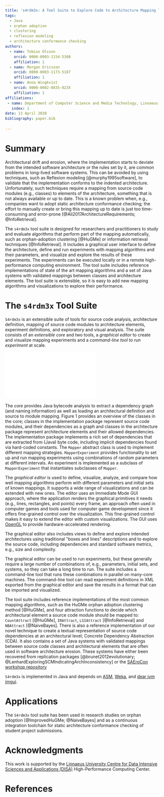 ```yaml
---
title: 's4rdm3x: A Tool Suite to Explore Code to Architecture Mapping Techniques'
tags:
  - Java
  - orphan adoption
  - clustering
  - reflexion modeling
  - architecture conformance checking
authors:
  - name: Tobias Olsson
    orcid: 0000-0003-1154-5308
    affiliation: 1
  - name: Morgan Ericsson
    orcid: 0000-0003-1173-5187
    affiliation: 1
  - name: Anna Wingkvist
    orcid: 0000-0002-0835-823X
    affiliation: 1
affiliations:
 - name: Department of Computer Science and Media Technology, Linnaeus University, Sweden
   index: 1
date: 13 April 2020
bibliography: paper.bib

---
```


# Summary

Architectural drift and erosion, where the implementation starts to deviate from the intended software architecture or the rules set by it, are common problems in long-lived software systems. This can be avoided by using techniques, such as Reflexion modeling [@murphy1995software], to validate that the implementation conforms to the indented architecture. Unfortunately, such techniques require a mapping from source code modules (e.g., classes) to elements of the architecture, something that is not always available or up to date. This is a known problem when, e.g., companies want to adopt static architecture conformance checking; the effort to manually create or bring this mapping up to date is just too time-consuming and error-prone [@Ali2017ArchitectureRequirements; @InfoRetrieval].

The ``s4rdm3x`` tool suite is designed for researchers and practitioners to study and evaluate algorithms that perform part of the mapping automatically, such as orphan-adoption clustering [@HuGMe] or information retrieval techniques [@InfoRetrieval]. It includes a graphical user interface to define the architecture, define and run experiments with mapping algorithms and their parameters, and visualize and explore the results of these experiments. The experiments can be executed locally or in a remote high-performance computing environment. The tool suite includes reference implementations of state of the art mapping algorithms and a set of Java systems with validated mappings between classes and architecture elements. The tool suite is extensible, so it is easy to add new mapping algorithms and visualizations to explore their performance.

# The ``s4rdm3x`` Tool Suite

``S4rdm3x`` is an extensible suite of tools for source code analysis, architecture definition, mapping of source code modules to architecture elements, experiment definitions, and exploratory and visual analysis. The suite consists of an *extensible core* and two tools, a *graphical editor* to create and visualize mapping experiments and a *command-line tool to run experiment* at scale. 

![Overview of the SARDMEX Core showing the implementation, architecture, and the experiment packages](arch.pdf)

The *core* provides Java bytecode analysis to extract a dependency graph (and naming information) as well as loading an architectural definition and source to module mapping. Figure 1 provides an overview of the classes in the core; classes in the implementation package represent source code modules, and their dependencies as a graph and classes in the architecture package represent architecture elements and their allowed dependencies. The implementation package implements a rich set of dependencies that are extracted from (Java) byte code, including implicit dependencies found via hard-coded constants. The `Mapper` abstract class is used to implement different mapping strategies. `MapperExperiment` provides functionality to set up and run mapping experiments using combinations of random parameters at different intervals. An experiment is implemented as a subclass of `MapperExperiment` that instantiates subclasses of `Mapper`. 

The *graphical editor* is used to define, visualize, analyze, and compare how well mapping algorithms perform with different parameters and initial sets of known mappings. It supports a wide range of visualizations and can be extended with new ones. The editor uses an Immediate Mode GUI approach, where the application renders the graphical primitives it needs (e.g., lines, rectangles, and points) every frame, an approach often used in computer games and tools used for computer game development since it offers fine-grained control over the visualization. This fine-grained control makes it easy to extend the editor with custom visualizations. The GUI uses [OpenGL](https://opengl.org) to provide hardware-accelerated rendering. 

The graphical editor also includes views to define and explore intended architectures using traditional "boxes and lines" descriptions and to explore the source code, including dependencies and standard software metrics, e.g., size and complexity.

The graphical editor can be used to run experiments, but these generally require a large number of combinations of, e.g., parameters, initial sets, and systems, so they can take a long time to run. The suite includes a command-line tool that runs these combinations in parallel on many-core machines. The command-line tool can read experiment definitions in XML exported from the graphical editor and save the results in a format that can be imported and visualized.
 
The tool suite includes reference implementations of the most common mapping algorithms, such as the HuGMe orphan adoption clustering method [@HuGMe], and four attraction functions to decide which architectural element a source code module should be mapped to: `CountAttract` [@HuGMe], `IRAttract`, `LSIAttract` [@InfoRetrieval] and `NBAttract` [@NaiveBayes]. There is also a reference implementation of our novel technique to create a textual representation of source code dependencies at an architectural level; Concrete Dependency Abstraction (CDA). It also contains a set of Java systems with validated mappings between source code classes and architectural elements that are often used in software architecture erosion. These systems have either been recovered from replication packages [@brunet2012evolutionary; @LenhardExploringSCMIndicatingArchInconsistency] or the [SAEroCon workshop repository](https://github.com/sebastianherold/SAEroConRepo)

``S4rdm3x`` is implemented in Java and depends on [ASM](https://asm.ow2.io), [Weka](https://www.cs.waikato.ac.nz/ml/weka), and [dear jvm imgui](https://github.com/kotlin-graphics/imgui).

# Applications

The ``S4rdm3x`` tool suite has been used in research studies on orphan adoption [@ImprovedHuGMe; @NaiveBayes] and as a continuous integration toolchain for static architecture conformance checking of student project submissions. 

# Acknowledgments

This work is supported by the [Linnaeus University Centre for Data Intensive Sciences and Applications (DISA)](https://lnu.se/forskning/sok-forskning/linnaeus-university-centre-for-data-intensive-sciences-and-applications) High-Performance Computing Center.  

# References

